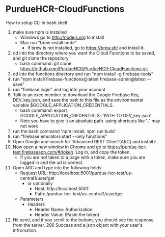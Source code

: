 # PurdueHCR-CloudFunctions



How to setup CLI in bash shell

1. make sure npm is installed
	- Windows go to http://nodejs.org to install
	- Mac run "brew install node"
		- If brew is not installed, go to https://brew.sh/ and install it.
2. cd into the directory where you want the Cloud Functions to be saved, and git clone the repository
	- bash command: git clone https://github.com/PurdueHCR/PurdueHCR-CloudFunctions.git
3. cd into the functions directory and run "npm install -g firebase-tools"
4. run "npm install firebase-functions@latest firebase-admin@latest --save"
5. run "firebase login" and  log into your account
7. Talk to an exec member to download the Google Firebase Key, DEV_key.json, and save the path to this file as the environmental variable $GOOGLE_APPLICATION_CREDENTIALS.
	- bash command: export GOOGLE_APPLICATION_CREDENTIALS='PATH TO DEV_key.json'
	- Note you have to give it an absolute path. using shortcuts like '..' may not work
8. run the bash command 'npm install; npm run build'
9. run "firebase emulators:start --only functions"
10. Open Google and search for 'Advanced REST Client'(ARC) and install it.
11. Now open a new window in Chrome and go to https://purdue-hcr-test.firebaseapp.com/#/token. Log in, and copy the token. 
	- If you are not taken to a page with a token, make sure you are logged in and the url is correct.
11. Open ARC and type into the following fields:
	- Request URL: http://localhost:5001/purdue-hcr-test/us-central1/user/get
		- or optionally 
			- Host: http://localhost:5001
			- Path: /purdue-hcr-test/us-central1/user/get
	- Parameters
		- Headers
			- Header Name: Authorization
			- Header Value: (Paste the token)
12. Hit send, and if you scroll to the bottom, you should see the response from the server. 200 Success and a json object with your user's infromation.
